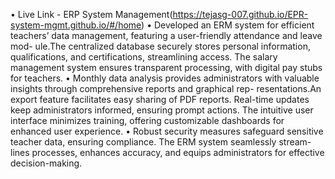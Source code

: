 • Live Link - ERP System Management(https://tejasg-007.github.io/EPR-system-mgmt.github.io/#/home)
• Developed an ERM system for efficient teachers’ data management, featuring a user-friendly attendance and leave mod-
ule.The centralized database securely stores personal information, qualifications, and certifications, streamlining access.
The salary management system ensures transparent processing, with digital pay stubs for teachers.
• Monthly data analysis provides administrators with valuable insights through comprehensive reports and graphical rep-
resentations.An export feature facilitates easy sharing of PDF reports. Real-time updates keep administrators informed,
ensuring prompt actions. The intuitive user interface minimizes training, offering customizable dashboards for enhanced
user experience.
• Robust security measures safeguard sensitive teacher data, ensuring compliance. The ERM system seamlessly stream-
lines processes, enhances accuracy, and equips administrators for effective decision-making.
